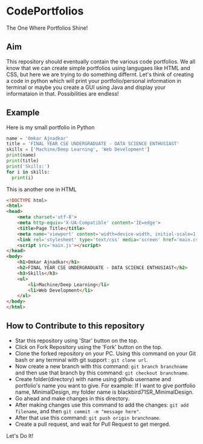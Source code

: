 # CodePortfolios
The One Where Portfolios Shine!

## Aim

This repository should eventually contain the various code portfolios. We all know that we can create simple portfolios using langugaes like  HTML and CSS, but here we are trying to do something differnt. Let's think of creating a code in python which will print your portfolio/personal information in terminal or maybe you create a GUI using Java and display your informataion in that. Possibilities are endless!

## Example

Here is my small portfolio in Python

```python
name = 'Omkar Ajnadkar'
title = 'FINAL YEAR CSE UNDERGRADUATE - DATA SCIENCE ENTHUSIAST'
skills = ['Machine/Deep Learning', 'Web Development']
print(name)
print(title)
print('Skills:')
for i in skills:
  print(i)
```

This is another one in HTML

```html
<!DOCTYPE html>
<html>
<head>
    <meta charset='utf-8'>
    <meta http-equiv='X-UA-Compatible' content='IE=edge'>
    <title>Page Title</title>
    <meta name='viewport' content='width=device-width, initial-scale=1'>
    <link rel='stylesheet' type='text/css' media='screen' href='main.css'>
    <script src='main.js'></script>
</head>
<body>
    <h1>Omkar Ajnadkar</h1>
    <h2>FINAL YEAR CSE UNDERGRADUATE - DATA SCIENCE ENTHUSIAST</h2>
    <h3>Skills</h3>
    <ul>
        <li>Machine/Deep Learning</li>
        <li>Web Development</li>
    </ul>
</body>
</html>
```

## How to Contribute to this repository

- Star this repository using 'Star' button on the top.
- Click on Fork Repository using the 'Fork' button on the top.
- Clone the forked repository on your PC. Using this command on your Git bash or any terminal with git support : `git clone url`.
- Now create a new branch with this command: `git branch branchname` and then use that branch by this command: `git checkout branchname`.
- Create folder(directory) with name using github username and portfolio's name you want to give. For example: If I want to give portfolio name, MinimalDesign, my folder name is blackbird71SR_MinimalDesign.
- Go ahead and make changes in this directory.
- After making changes use this command to add the changes: `git add filename`, and then `git commit -m "message here"`.
- After that use this command: `git push origin branchname`.
- Create a pull request, and wait for Pull Request to get merged.

Let's Do It!
